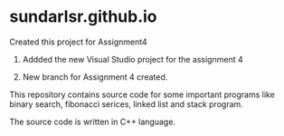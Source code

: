# sundarlsr.github.io

Created this project for Assignment4


1. Addded the new Visual Studio project for the assignment 4

2. New branch for Assignment 4 created.

This repository contains source code for some important programs like binary search, fibonacci serices, linked list and stack program. 

The source code is written in C++ language.
